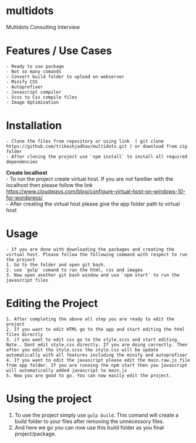 # multidots
Multidots Consulting Interview

# Features / Use Cases
	- Ready to use package
	- Not so many comands
	- Convert build folder to upload on webserver
	- Minify CSS
	- Autoprefixer
	- Javascript compiler
	- Scss to Css compile files
	- Image Optimization

# Installation 
	- Clone the files from repository or using link  ( git clone https://github.com/trikeshjadhav/multidots.git ) or download from zip folder
	- After cloning the project use `npm install` to install all required dependencies

**Create localhost** </br>
	- To run the project create virtual host. If you are not familier with the localhost then please follow the link https://www.cloudways.com/blog/configure-virtual-host-on-windows-10-for-wordpress/ <br>
	- After creating the virtual host please give the app folder path to virtual host

# Usage
	- If you are done with downloading the packages and creating the virtual host. Please follow the following command with respect to run the project
	1. Go to the folder and open git bash.
	2. use `gulp` comand to run the html, css and images
	3. Now open another git bash window and use `npm start` to run the javascript files

# Editing the Project
	1. After completing the above all step you are ready to edit the project
	2. If you want to edit HTML go to the app and start editing the html files directly
	3. if you want to edit css go to the style.scss and start editing. Note.. Dont edit style.css directly. If you are doing correctly. Then after you edit the style.scss the style.css will be update automatically with all features including the minify and autoprefixer
	4. If you want to edit the javascript please edit the main.raw.js file  from app folder. If you are running the npm start then you javascript will automatically added javascript to main.js
	5. Now you are good to go. You can now easily edit the project.

# Using the project
  1. To use the project simply use `gulp build`. This comand will create a build folder to your files after removing the unnecessory files.
  2. And here we go you can now use this build folder as you final project/package.


